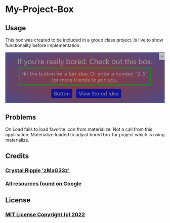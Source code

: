 # My-Project-Box

## Usage

This box was created to be included in a group class project.  Is live to show functionality before implementation.

![Bored Box](./assets/boredbox1.png)

## Problems
On Load fails to load favorite icon from materialize.  Not a call from this application.  Materialize loaded to adjust bored box for project which is using materialize.

## Credits

### [Crystal Ripple 'zMaG33z'](https://github.com/zMag33z)
### [All resources found on Google](https://www.google.com)

## License

### [MIT License Copyright (c) 2022](https://zmag33z.github.io/My-Project-Box/license.md)

